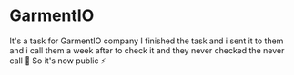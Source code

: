 # GarmentIO
It's a task for GarmentIO company I finished the task and i sent it to them and i call them a week after to check it and they never checked the never call 🤔 
So it's now public ⚡️ 

 
